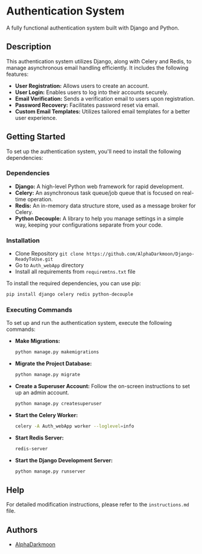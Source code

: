 # Authentication System

A fully functional authentication system built with Django and Python.

## Description

This authentication system utilizes Django, along with Celery and Redis, to manage asynchronous email handling efficiently. It includes the following features:

- **User Registration:** Allows users to create an account.
- **User Login:** Enables users to log into their accounts securely.
- **Email Verification:** Sends a verification email to users upon registration.
- **Password Recovery:** Facilitates password reset via email.
- **Custom Email Templates:** Utilizes tailored email templates for a better user experience.


## Getting Started

To set up the authentication system, you'll need to install the following dependencies:

### Dependencies

- **Django:** A high-level Python web framework for rapid development.
- **Celery:** An asynchronous task queue/job queue that is focused on real-time operation.
- **Redis:** An in-memory data structure store, used as a message broker for Celery.
- **Python Decouple:** A library to help you manage settings in a simple way, keeping your configurations separate from your code.

### Installation

* Clone Repository ```git clone https://github.com/AlphaDarkmoon/Django-ReadyToUse.git```
* Go to `Auth_webApp` directory 
* Install all requirements from ```requiremtns.txt``` file

To install the required dependencies, you can use pip:

```bash
pip install django celery redis python-decouple
```

### Executing Commands

To set up and run the authentication system, execute the following commands:

- **Make Migrations:**
    ```bash
    python manage.py makemigrations
    ```

- **Migrate the Project Database:**
    ```bash
    python manage.py migrate
    ```

- **Create a Superuser Account:**
    Follow the on-screen instructions to set up an admin account.
    ```bash
    python manage.py createsuperuser
    ```

- **Start the Celery Worker:**
    ```bash
    celery -A Auth_webApp worker --loglevel=info
    ```

- **Start Redis Server:**
    ```bash
    redis-server
    ```

- **Start the Django Development Server:**
    ```bash
    python manage.py runserver
    ```

## Help

For detailed modification instructions, please refer to the `instructions.md` file.

## Authors

- [AlphaDarkmoon](https://github.com/AlphaDarkmoon)

